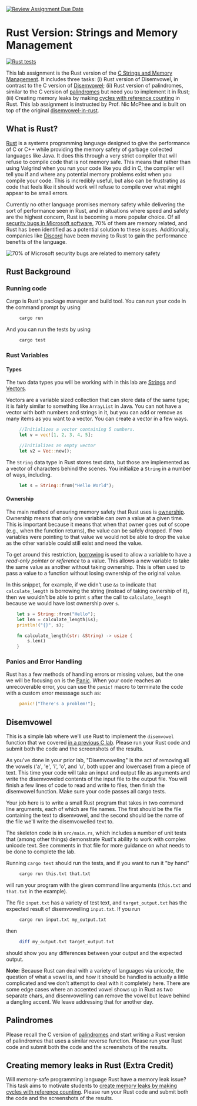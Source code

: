 [![Review Assignment Due Date](https://classroom.github.com/assets/deadline-readme-button-22041afd0340ce965d47ae6ef1cefeee28c7c493a6346c4f15d667ab976d596c.svg)](https://classroom.github.com/a/pcZN77hC)
# Rust Version: Strings and Memory Management

[![Rust tests](../../workflows/RustTests/badge.svg)](../../actions?query=workflow%3A"RustTests")

This lab assignment is the Rust version of the [C Strings and Memory Management](https://github.com/UMM-CSci-Systems/C-strings-and-memory-management). It includes three tasks: (i) Rust version of Disemvowel, in contrast to the C version of [Disemvowel](https://github.com/UMM-CSci-Systems/C-strings-and-memory-management?tab=readme-ov-file#disemvowel); (ii) Rust version of palindromes, similar to the C version of [palindromes](https://github.com/UMM-CSci-Systems/C-strings-and-memory-management?tab=readme-ov-file#fixing-palindromes) but need you to implement it in Rust; (iii) Creating memory leaks by making [cycles with reference counting](https://doc.rust-lang.org/book/ch15-06-reference-cycles.html) in Rust. This lab assignment is instructed by Prof. Nic McPhee and is built on top of the original [disemvowel-in-rust](https://github.com/UMM-CSci-Systems/disemvowel-in-rust).



## What is Rust?

[Rust](https://www.rust-lang.org/) is a systems programming language designed to give the performance of C or C++ while providing the memory safety of garbage collected languages like Java. It does this through a very strict compiler that will refuse to compile code that is not memory safe. This means that rather than using Valgrind when you run your code like you did in C, the compiler will tell you if and where any potential memory problems exist when you compile your code. This is incredibly useful, but also can be frustrating as code that feels like it should work will refuse to compile over what might appear to be small errors.

Currently no other language promises memory safety while delivering the sort of performance seen in Rust, and in situations where speed and safety are the highest concern, Rust is becoming a more popular choice. Of all [security bugs in Microsoft software](https://www.zdnet.com/article/microsoft-70-percent-of-all-security-bugs-are-memory-safety-issues/), 70% of them are memory related, and Rust has been identified as a potential solution to these issues. Additionally, companies like [Discord](https://blog.discord.com/why-discord-is-switching-from-go-to-rust-a190bbca2b1f) have been moving to Rust to gain the performance benefits of the language.

![70% of Microsoft security bugs are related to memory safety](https://user-images.githubusercontent.com/302297/143053772-9077e5e5-cf39-431f-a2c6-e414c0533f87.png)

## Rust Background

### Running code

Cargo is Rust's package manager and build tool.
You can run your code in the command prompt by using

```bash
     cargo run
```

And you can run the tests by using

```bash
     cargo test
```

### Rust Variables

#### Types

The two data types you will be working with in this lab are [Strings](https://doc.rust-lang.org/book/ch08-02-strings.html#storing-utf-8-encoded-text-with-strings) and [Vectors](https://doc.rust-lang.org/book/ch08-01-vectors.html).

Vectors are a variable sized collection that can store data of the same type; it is fairly similar to something like ```ArrayList``` in Java. You can not have a vector with both numbers and strings in it, but you can add or remove as many items as you want to a vector. You can create a vector in a few ways.

```rust
     //Initializes a vector containing 5 numbers.
     let v = vec![1, 2, 3, 4, 5];

     //Initializes an empty vector
     let v2 = Vec::new();
```

The `String` data type in Rust stores text data, but those are implemented as a vector of characters behind the scenes. You initialize a `String` in a number of ways, including.

```rust
     let s = String::from("Hello World");
```

#### Ownership

The main method of ensuring memory safety that Rust uses is [ownership](https://doc.rust-lang.org/book/ch04-01-what-is-ownership.html). Ownership means that only one variable can _own_ a value at a given time. This is important because it means that when that owner goes out of scope (e.g., when the function returns), the value can be safely dropped. If two variables were pointing to that value we would not be able to drop the value as the other variable could still exist and need
the value.

To get around this restriction, [borrowing](https://doc.rust-lang.org/book/ch04-02-references-and-borrowing.html) is used to allow a variable to have a _read-only pointer_ or _reference_ to a value. This allows a new variable to take the same value as another without taking ownership. This is often used to pass a value to a function without losing ownership of the original value.

In this snippet, for example, if we didn't use `&s` to indicate
that `calculate_length` is borrowing the string (instead of
taking ownership of it), then we wouldn't be able to print `s`
after the call to `calculate_length` because we would have lost
ownership over `s`.

```rust
    let s = String::from("Hello");
    let len = calculate_length(&s);
    println!("{}", s);

    fn calculate_length(str: &String) -> usize {
        s.len()
    }
```

### Panics and Error Handling

Rust has a few methods of handling errors or missing values, but the one we will be focusing on is the [Panic](https://doc.rust-lang.org/book/ch09-01-unrecoverable-errors-with-panic.html). When your code reaches an unrecoverable error, you can use the `panic!` macro to terminate the code with a custom error messsage
such as:

```rust
     panic!("There's a problem!");
```

## Disemvowel
This is a simple lab where we'll use Rust to
implement the `disemvowel` function that we covered
[in a previous C lab](https://github.com/UMM-CSci-Systems/C-strings-and-memory-management#disemvowel). Please run your Rust code and submit both the code and the screenshots of the results.

As you've done in your prior lab, "Disemvoweling" is the act of removing all the vowels ('a', 'e', 'i', 'o', and 'u', both upper and lowercase) from a piece of text. This time your code will take an input and output file as arguments and write the disemvoweled contents of the input file to the output file. You will finish a few lines of code to read and write to files, then finish the disemvowel function. Make sure your code passes all cargo tests.

Your job here is to write a small Rust program that takes in two
command line arguments, each of which are file names. The first
should be the file containing the text to disemvowel, and the
second should be the name of the file we'll write the disemvowelled
text to.

The skeleton code is in `src/main.rs`, which includes a number of
unit tests that (among other things) demonstrate Rust's ability to
work with complex unicode text. See comments in that file for
more guidance on what needs to be done to complete the lab.

Running `cargo test` should run the tests, and if you want to
run it "by hand"

```bash
     cargo run this.txt that.txt
```

will run your program with the given command line arguments
(`this.txt` and `that.txt` in the example).

The file `input.txt` has a variety of test text, and
`target_output.txt` has the expected result of disemvowelling
`input.txt`. If you run

```bash
     cargo run input.txt my_output.txt
```

then

```bash
     diff my_output.txt target_output.txt
```

should show you any differences between your output and the
expected output.

**Note:** Because Rust can deal with a variety of languages via
unicode, the question of what a vowel is, and how it should be
handled is actually a little complicated and we don't attempt
to deal with it completely here. There are some edge cases where
an accented vowel shows up in Rust as two separate chars, and
disemvowelling can remove the vowel but leave behind a dangling
accent. We leave addressing that for another day.

## Palindromes
Please recall the C version of [palindromes](https://github.com/UMM-CSci-Systems/C-strings-and-memory-management?tab=readme-ov-file#fixing-palindromes) and start writing a Rust version of palindromes that uses a similar reverse function. Please run your Rust code and submit both the code and the screenshots of the results.

## Creating memory leaks in Rust (Extra Credit)
Will memory-safe programming language Rust have a memory leak issue? This task aims to motivate students to [create memory leaks by making cycles with reference counting](https://doc.rust-lang.org/book/ch15-06-reference-cycles.html). Please run your Rust code and submit both the code and the screenshots of the results.





